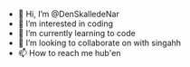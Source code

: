 - 👋 Hi, I’m @DenSkalledeNar
- 👀 I’m interested in coding
- 🌱 I’m currently learning to code
- 💞️ I’m looking to collaborate on with singahh
- 📫 How to reach me hub'en

<!---
DenSkalledeNar/DenSkalledeNar is a ✨ special ✨ repository because its `README.md` (this file) appears on your GitHub profile.
You can click the Preview link to take a look at your changes.
--->
